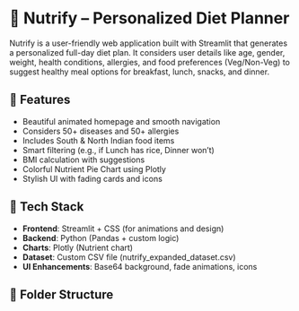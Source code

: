 # 🥗 Nutrify – Personalized Diet Planner

Nutrify is a user-friendly web application built with Streamlit that generates a personalized full-day diet plan. It considers user details like age, gender, weight, health conditions, allergies, and food preferences (Veg/Non-Veg) to suggest healthy meal options for breakfast, lunch, snacks, and dinner.

## 🎯 Features
- Beautiful animated homepage and smooth navigation
- Considers 50+ diseases and 50+ allergies
- Includes South & North Indian food items
- Smart filtering (e.g., if Lunch has rice, Dinner won’t)
- BMI calculation with suggestions
- Colorful Nutrient Pie Chart using Plotly
- Stylish UI with fading cards and icons

## 📸 Tech Stack
- **Frontend**: Streamlit + CSS (for animations and design)
- **Backend**: Python (Pandas + custom logic)
- **Charts**: Plotly (Nutrient chart)
- **Dataset**: Custom CSV file (nutrify_expanded_dataset.csv)
- **UI Enhancements**: Base64 background, fade animations, icons

## 📁 Folder Structure


